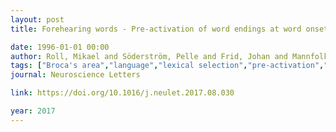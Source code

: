```yaml
---
layout: post
title: Forehearing words - Pre-activation of word endings at word onset

date: 1996-01-01 00:00
author: Roll, Mikael and Söderström, Pelle and Frid, Johan and Mannfolk, Peter and Horne, Merle
tags: ["Broca's area","language","lexical selection","pre-activation","pre-activation negativity","PRAN"]
journal: Neuroscience Letters

link: https://doi.org/10.1016/j.neulet.2017.08.030

year: 2017
---
```



